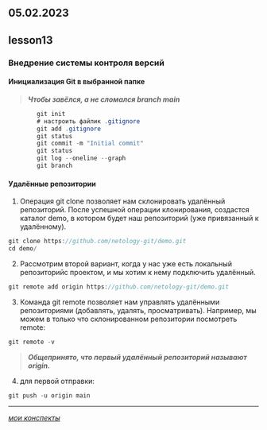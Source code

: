05.02.2023
---
## lesson13

### Внедрение системы контроля версий

#### Инициализация Git в выбранной папке
	
>***Чтобы завёлся, а не сломался branch main***
```java
		git init
		# настроить файлик .gitignore
		git add .gitignore
		git status
		git commit -m "Initial commit"
		git status
		git log --oneline --graph
		git branch
```
#### Удалённые репозитории
	
1. Операция git clone позволяет нам склонировать удалённый репозиторий. После успешной операции клонирования, создастся каталог demo, в котором будет наш репозиторий (уже привязанный к удалённому).
```java
git clone https://github.com/netology-git/demo.git
cd demo/
```
2. Рассмотрим второй вариант, когда у нас уже есть локальный репозиторийс проектом, и мы хотим к нему подключить удалённый.
```java
git remote add origin https://github.com/netology-git/demo.git
```
3. Команда git remote позволяет нам управлять удалёнными репозиториями (добавлять, удалять, просматривать). Например, мы можем в только что склонированном репозитории посмотреть remote:
```java
git remote -v
```
>***Общепринято, что первый удалённый репозиторий называют origin.***
	
4. для первой отправки: 
```java
git push -u origin main
```

---
[*мои конспекты*](./README.md)
